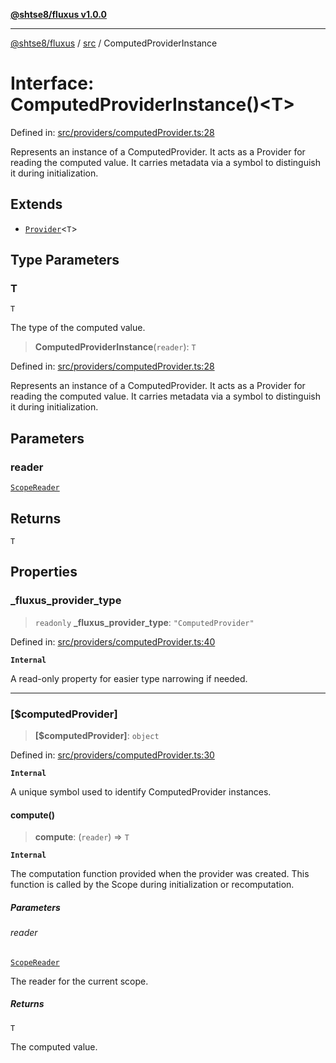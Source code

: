 [**@shtse8/fluxus v1.0.0**](../../README.md)

---

[@shtse8/fluxus](../../README.md) / [src](../README.md) /
ComputedProviderInstance

# Interface: ComputedProviderInstance()&lt;T&gt;

Defined in:
[src/providers/computedProvider.ts:28](https://github.com/shtse8/fluxus/blob/4924e60e87ca8856c0bf61d7c46469f55d63d7b6/src/providers/computedProvider.ts#L28)

Represents an instance of a ComputedProvider. It acts as a Provider<T> for
reading the computed value. It carries metadata via a symbol to distinguish it
during initialization.

## Extends

- [`Provider`](../type-aliases/Provider.md)\<`T`\>

## Type Parameters

### T

`T`

The type of the computed value.

> **ComputedProviderInstance**(`reader`): `T`

Defined in:
[src/providers/computedProvider.ts:28](https://github.com/shtse8/fluxus/blob/4924e60e87ca8856c0bf61d7c46469f55d63d7b6/src/providers/computedProvider.ts#L28)

Represents an instance of a ComputedProvider. It acts as a Provider<T> for
reading the computed value. It carries metadata via a symbol to distinguish it
during initialization.

## Parameters

### reader

[`ScopeReader`](ScopeReader.md)

## Returns

`T`

## Properties

### \_fluxus\_provider\_type

> `readonly` **\_fluxus\_provider\_type**: `"ComputedProvider"`

Defined in:
[src/providers/computedProvider.ts:40](https://github.com/shtse8/fluxus/blob/4924e60e87ca8856c0bf61d7c46469f55d63d7b6/src/providers/computedProvider.ts#L40)

**`Internal`**

A read-only property for easier type narrowing if needed.

---

### \[$computedProvider\]

> **\[$computedProvider\]**: `object`

Defined in:
[src/providers/computedProvider.ts:30](https://github.com/shtse8/fluxus/blob/4924e60e87ca8856c0bf61d7c46469f55d63d7b6/src/providers/computedProvider.ts#L30)

**`Internal`**

A unique symbol used to identify ComputedProvider instances.

#### compute()

> **compute**: (`reader`) => `T`

**`Internal`**

The computation function provided when the provider was created. This function
is called by the Scope during initialization or recomputation.

##### Parameters

###### reader

[`ScopeReader`](ScopeReader.md)

The reader for the current scope.

##### Returns

`T`

The computed value.
